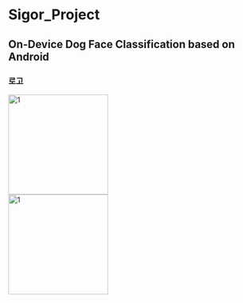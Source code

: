 # Sigor_Project

## On-Device Dog Face Classification based on Android

### 로고

<div style="width:200px; height:150px; float:left; align:center">
  <img width="200" alt="1" src="https://user-images.githubusercontent.com/60697742/102069416-17525480-3e41-11eb-889a-d0d07dba2a46.png">
  <img width="200" alt="1" src="https://user-images.githubusercontent.com/60697742/102070009-e32b6380-3e41-11eb-868b-de31e75aa5c3.png">
</div>
